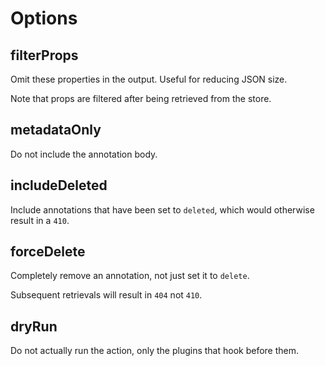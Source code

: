 # Options

## filterProps

Omit these properties in the output. Useful for reducing JSON size.

Note that props are filtered after being retrieved from the store.

## metadataOnly

Do not include the annotation body.

## includeDeleted

Include annotations that have been set to `deleted`, which would otherwise result in a `410`.

## forceDelete

Completely remove an annotation, not just set it to `delete`. 

Subsequent retrievals will result in `404` not `410`.

## dryRun

Do not actually run the action, only the plugins that hook before them.
